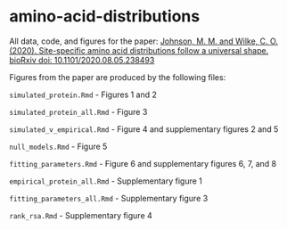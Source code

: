 # amino-acid-distributions

All data, code, and figures for the paper: [Johnson, M. M. and Wilke, C. O.(2020). Site-specific amino acid distributions follow a universal shape. bioRxiv doi: 10.1101/2020.08.05.238493](https://www.biorxiv.org/content/10.1101/2020.08.05.238493v1)

Figures from the paper are produced by the following files:

`simulated_protein.Rmd` - Figures 1 and 2

`simulated_protein_all.Rmd` - Figure 3

`simulated_v_empirical.Rmd` - Figure 4 and supplementary figures 2 and 5

`null_models.Rmd` - Figure 5

`fitting_parameters.Rmd` - Figure 6 and supplementary figures 6, 7, and 8

`empirical_protein_all.Rmd` - Supplementary figure 1

`fitting_parameters_all.Rmd` - Supplementary figure 3

`rank_rsa.Rmd` - Supplementary figure 4

